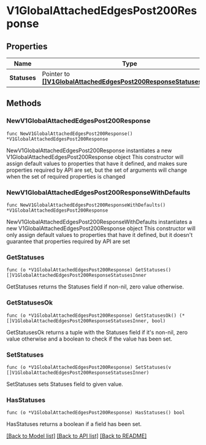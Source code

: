 # V1GlobalAttachedEdgesPost200Response

## Properties

Name | Type | Description | Notes
------------ | ------------- | ------------- | -------------
**Statuses** | Pointer to [**[]V1GlobalAttachedEdgesPost200ResponseStatusesInner**](V1GlobalAttachedEdgesPost200ResponseStatusesInner.md) |  | [optional] 

## Methods

### NewV1GlobalAttachedEdgesPost200Response

`func NewV1GlobalAttachedEdgesPost200Response() *V1GlobalAttachedEdgesPost200Response`

NewV1GlobalAttachedEdgesPost200Response instantiates a new V1GlobalAttachedEdgesPost200Response object
This constructor will assign default values to properties that have it defined,
and makes sure properties required by API are set, but the set of arguments
will change when the set of required properties is changed

### NewV1GlobalAttachedEdgesPost200ResponseWithDefaults

`func NewV1GlobalAttachedEdgesPost200ResponseWithDefaults() *V1GlobalAttachedEdgesPost200Response`

NewV1GlobalAttachedEdgesPost200ResponseWithDefaults instantiates a new V1GlobalAttachedEdgesPost200Response object
This constructor will only assign default values to properties that have it defined,
but it doesn't guarantee that properties required by API are set

### GetStatuses

`func (o *V1GlobalAttachedEdgesPost200Response) GetStatuses() []V1GlobalAttachedEdgesPost200ResponseStatusesInner`

GetStatuses returns the Statuses field if non-nil, zero value otherwise.

### GetStatusesOk

`func (o *V1GlobalAttachedEdgesPost200Response) GetStatusesOk() (*[]V1GlobalAttachedEdgesPost200ResponseStatusesInner, bool)`

GetStatusesOk returns a tuple with the Statuses field if it's non-nil, zero value otherwise
and a boolean to check if the value has been set.

### SetStatuses

`func (o *V1GlobalAttachedEdgesPost200Response) SetStatuses(v []V1GlobalAttachedEdgesPost200ResponseStatusesInner)`

SetStatuses sets Statuses field to given value.

### HasStatuses

`func (o *V1GlobalAttachedEdgesPost200Response) HasStatuses() bool`

HasStatuses returns a boolean if a field has been set.


[[Back to Model list]](../README.md#documentation-for-models) [[Back to API list]](../README.md#documentation-for-api-endpoints) [[Back to README]](../README.md)


